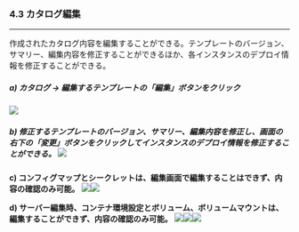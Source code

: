 ### 4.3 カタログ編集

---

作成されたカタログ内容を編集することができる。テンプレートのバージョン、サマリー、編集内容を修正することができるほか、各インスタンスのデプロイ情報を修正することができる。

##### a\) カタログ → 編集するテンプレートの「編集」ボタンをクリック
![](/assets/EN/2.5/4.3_1.png)

##### b\) 修正するテンプレートのバージョン、サマリー、編集内容を修正し、画面の右下の「変更」ボタンをクリックしてインスタンスのデプロイ情報を修正することができる。 ![](/assets/EN/2.5/4.3_2.png)

**c\) コンフィグマップとシークレットは、編集画面で編集することはできず、内容の確認のみ可能。**
![](/assets/EN/2.5/4.3_3.png)![](/assets/EN/2.5/4.3_4.png)

**d\) サーバー編集時、コンテナ環境設定とボリューム、ボリュームマウントは、編集することができず、内容の確認のみ可能。**
![](/assets/EN/2.5/4.3_5.png)![](/assets/EN/2.5/4.3_6.png)![](/assets/EN/2.5/4.3_7.png)

